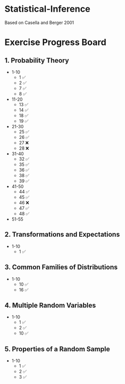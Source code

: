# Statistical-Inference
Based on Casella and Berger 2001

# Exercise Progress Board
## 1. Probability Theory
* 1-10
  * 1 ✅
  * 2 ✅
  * 7 ✅
  * 8 ✅
* 11-20
  * 13 ✅
  * 14 ✅
  * 18 ✅
  * 19 ✅
* 21-30
  * 25 ✅
  * 26 ✅
  * 27 ❌
  * 28 ❌
* 31-40
  * 32 ✅
  * 35 ✅
  * 36 ✅
  * 38 ✅
  * 39 ✅
* 41-50
  * 44 ✅
  * 45 ✅
  * 46 ❌
  * 47 ✅
  * 48 ✅
* 51-55

## 2. Transformations and Expectations
* 1-10
  * 1 ✅

## 3. Common Families of Distributions
* 1-10
  * 10 ✅
  * 16 ✅

## 4. Multiple Random Variables
* 1-10
  * 1 ✅
  * 2 ✅
  * 10 ✅

## 5. Properties of a Random Sample
* 1-10
  * 1 ✅
  * 2 ✅
  * 3 ✅
